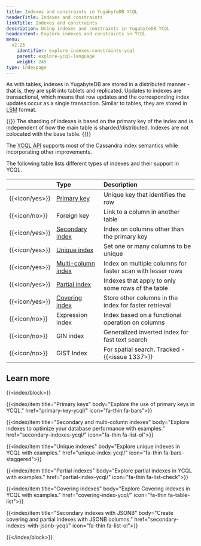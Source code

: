 ```yaml
---
title: Indexes and constraints in YugabyteDB YCQL
headerTitle: Indexes and constraints
linkTitle: Indexes and constraints
description: Using indexes and constraints in YugabyteDB YCQL
headcontent: Explore indexes and constraints in YCQL
menu:
  v2.25
    identifier: explore-indexes-constraints-ycql
    parent: explore-ycql-language
    weight: 245
type: indexpage
---
```


As with tables, indexes in YugabyteDB are stored in a distributed manner - that is, they are split into tablets and replicated. Updates to indexes are transactional, which means that row updates and the corresponding index updates occur as a single transaction. Similar to tables, they are stored in [LSM](https://en.wikipedia.org/wiki/Log-structured_merge-tree) format.

{{<note>}}
The sharding of indexes is based on the primary key of the index and is independent of how the main table is sharded/distributed. Indexes are not colocated with the base table.
{{</note>}}

The [YCQL API](../../../api/ycql/) supports most of the Cassandra index semantics while incorporating other improvements.

The following table lists different types of indexes and their support in YCQL.

|                | Type | Description  |
| :------------- | :--- | :--- |
| {{<icon/yes>}} | [Primary key](primary-key-ycql/) | Unique key that identifies the row |
| {{<icon/no>}}  | Foreign key  | Link to a column in another table |
| {{<icon/yes>}} | [Secondary index](secondary-indexes-ycql/) | Index on columns other than the primary key |
| {{<icon/yes>}} | [Unique index](unique-index-ycql/) | Set one or many columns to be unique |
| {{<icon/yes>}} | [Multi-column index](secondary-indexes-ycql/#multi-column-index) | Index on multiple columns for faster scan with lesser rows |
| {{<icon/yes>}} | [Partial index](partial-index-ycql/) | Indexes that apply to only some rows of the table |
| {{<icon/yes>}} | [Covering index](covering-index-ycql/) | Store other columns in the index for faster retrieval |
| {{<icon/no>}}  | Expression index | Index based on a functional operation on columns |
| {{<icon/no>}}  | GIN index | Generalized inverted index for fast text search |
| {{<icon/no>}}  | GIST Index | For spatial search. Tracked - {{<issue 1337>}} |

## Learn more

{{<index/block>}}

  {{<index/item
    title="Primary keys"
    body="Explore the use of primary keys in YCQL."
    href="primary-key-ycql/"
    icon="fa-thin fa-bars">}}

  {{<index/item
    title="Secondary and multi-column indexes"
    body="Explore indexes to optimize your database performance with examples."
    href="secondary-indexes-ycql/"
    icon="fa-thin fa-list-ol">}}

  {{<index/item
    title="Unique indexes"
    body="Explore unique indexes in YCQL with examples."
    href="unique-index-ycql/"
    icon="fa-thin fa-bars-staggered">}}

  {{<index/item
    title="Partial indexes"
    body="Explore partial indexes in YCQL with examples."
    href="partial-index-ycql/"
    icon="fa-thin fa-list-check">}}

   {{<index/item
    title="Covering indexes"
    body="Explore Covering indexes in YCQL with examples."
    href="covering-index-ycql/"
    icon="fa-thin fa-table-list">}}

  {{<index/item
    title="Secondary indexes with JSONB"
    body="Create covering and partial indexes with JSONB columns."
    href="secondary-indexes-with-jsonb-ycql/"
    icon="fa-thin fa-list-ol">}}

{{</index/block>}}

